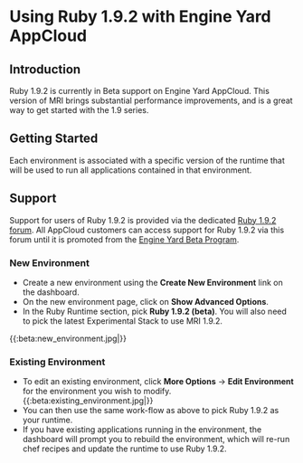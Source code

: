 # Using Ruby 1.9.2 with Engine Yard AppCloud

## Introduction

Ruby 1.9.2 is currently in Beta support on Engine Yard AppCloud. This version of MRI brings substantial performance improvements, and is a great way to get started with the 1.9 series.

## Getting Started

Each environment is associated with a specific version of the runtime that will be used to run all applications contained in that environment.

## Support

Support for users of Ruby 1.9.2 is provided via the dedicated [Ruby 1.9.2 forum](http://docs.engineyard.com/beta/signup-ruby-192). All AppCloud customers can access support for Ruby 1.9.2 via this forum until it is promoted from the [Engine Yard Beta Program](http://docs.engineyard.com/beta/home).

### New Environment

  - Create a new environment using the **Create New Environment** link on the dashboard.
  - On the new environment page, click on **Show Advanced Options**.
  - In the Ruby Runtime section, pick **Ruby 1.9.2 (beta)**. You will also need to pick the latest Experimental Stack to use MRI 1.9.2.

{{:beta:new_environment.jpg|}}

### Existing Environment

  - To edit an existing environment, click **More Options** -> **Edit Environment** for the environment you wish to modify.{{:beta:existing_environment.jpg|}}
  - You can then use the same work-flow as above to pick Ruby 1.9.2 as your runtime.
  - If you have existing applications running in the environment, the dashboard will prompt you to rebuild the environment, which will re-run chef recipes and update the runtime to use Ruby 1.9.2.
